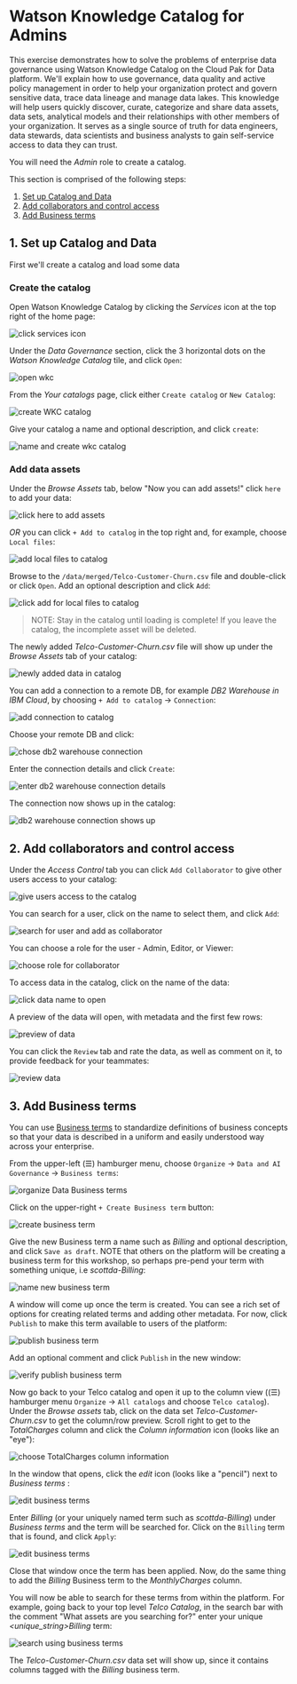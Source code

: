 # Watson Knowledge Catalog for Admins

This exercise demonstrates how to solve the problems of enterprise data governance using Watson Knowledge Catalog on the Cloud Pak for Data platform. We'll explain how to use governance, data quality and active policy management in order to help your organization protect and govern sensitive data, trace data lineage and manage data lakes. This knowledge will help users quickly discover, curate, categorize and share data assets, data sets, analytical models and their relationships with other members of your organization. It serves as a single source of truth for data engineers, data stewards, data scientists and business analysts to gain self-service access to data they can trust.

You will need the *Admin* role to create a catalog.

This section is comprised of the following steps:

1. [Set up Catalog and Data](#1-set-up-catalog-and-data)
1. [Add collaborators and control access](#2-add-collaborators-and-control-access)
1. [Add Business terms](#3-add-business-terms)

## 1. Set up Catalog and Data

First we'll create a catalog and load some data

### Create the catalog

Open Watson Knowledge Catalog by clicking the *Services* icon at the top right of the home page:

![click services icon](../.gitbook/assets/images/wkc/wkc-click-services-icon.png)

Under the *Data Governance* section, click the 3 horizontal dots on the *Watson Knowledge Catalog* tile, and click `Open`:

![open wkc](../.gitbook/assets/images/wkc/wkc-open-service.png)

From the *Your catalogs* page, click either `Create catalog` or `New Catalog`:

![create WKC catalog](../.gitbook/assets/images/wkc/wkc-create-catalog.png)

Give your catalog a name and optional description, and click `create`:

![name and create wkc catalog](../.gitbook/assets/images/wkc/wkc-name-describe-create.png)

### Add data assets

Under the *Browse Assets* tab, below "Now you can add assets!" click `here` to add your data:

![click here to add assets](../.gitbook/assets/images/wkc/wkc-add-data-asset.png)

*OR* you can click `+ Add to catalog` in the top right and, for example, choose `Local files`:

![add local files to catalog](../.gitbook/assets/images/wkc/wkc-add-to-catalog-local-files.png)

Browse to the `/data/merged/Telco-Customer-Churn.csv` file and double-click or click `Open`. Add an optional description and click `Add`:

![click add for local files to catalog](../.gitbook/assets/images/wkc/wkc-file-selected-now-add.png)

>NOTE: Stay in the catalog until loading is complete! If you leave the catalog, the incomplete asset will be deleted.

The newly added *Telco-Customer-Churn.csv* file will show up under the *Browse Assets* tab of your catalog:

![newly added data in catalog](../.gitbook/assets/images/wkc/wkc-browse-assets.png)

You can add a connection to a remote DB, for example *DB2 Warehouse in IBM Cloud*, by choosing `+ Add to catalog` -> `Connection`:

![add connection to catalog](../.gitbook/assets/images/wkc/wkc-add-connection.png)

Choose your remote DB and click:

![chose db2 warehouse connection ](../.gitbook/assets/images/wkc/wkc-choose-db2-warehouse-conn.png)

Enter the connection details and click `Create`:

![enter db2 warehouse connection details](../.gitbook/assets/images/wkc/wkc-enter-connection-details.png)

The connection now shows up in the catalog:

![db2 warehouse connection shows up](../.gitbook/assets/images/wkc/wkc-new-connection-shows-up.png)

## 2. Add collaborators and control access

Under the *Access Control* tab you can click `Add Collaborator` to give other users access to your catalog:

![give users access to the catalog](../.gitbook/assets/images/wkc/wkc-access-control-add-collaborator.png)

You can search for a user, click on the name to select them, and click `Add`:

![search for user and add as collaborator](../.gitbook/assets/images/wkc/wkc-choose-user-and-add.png)

You can choose a role for the user - Admin, Editor, or Viewer:

![choose role for collaborator](../.gitbook/assets/images/wkc/wkc-user-roll-choice.png)

To access data in the catalog, click on the name of the data:

![click data name to open](../.gitbook/assets/images/wkc/wkc-click-data-name-to-open.png)

A preview of the data will open, with metadata and the first few rows:

![preview of data](../.gitbook/assets/images/wkc/wkc-data-preview.png)

You can click the `Review` tab and rate the data, as well as comment on it, to provide feedback for your teammates:

![review data](../.gitbook/assets/images/wkc/wkc-review-data.png)

## 3. Add Business terms

You can use [Business terms](https://dataplatform.cloud.ibm.com/docs/content/wsj/governance/dmg16.html) to standardize definitions of business concepts so that your data is described in a uniform and easily understood way across your enterprise.

From the upper-left (☰) hamburger menu, choose `Organize` -> `Data and AI Governance` -> `Business terms`:

![organize Data Business terms](../.gitbook/assets/images/wkc/wkc-organize-data-business-terms.png)

Click on the upper-right `+ Create Business term` button:

![create business term](../.gitbook/assets/images/wkc/wkc-create-business-term)

Give the new Business term a name such as *Billing* and optional description, and click `Save as draft`. NOTE that others on the platform will be creating a business term for this workshop, so perhaps pre-pend your term with something unique, i.e *scottda-Billing*:

![name new business term](../.gitbook/assets/images/wkc/wkc-name-new-business-term.png)

A window will come up once the term is created. You can see a rich set of options for creating related terms and adding other metadata. For now, click `Publish` to make this term available to users of the platform:

![publish business term](../.gitbook/assets/images/wkc/wkc-publish-business-term.png)

Add an optional comment and click `Publish` in the new window:

![verify publish business term](../.gitbook/assets/images/wkc/wkc-click-publish.png)

Now go back to your Telco catalog and open it up to the column view ((☰) hamburger menu `Organize` -> `All catalogs` and choose `Telco catalog`). Under the *Browse assets* tab, click on the data set *Telco-Customer-Churn.csv* to get the column/row preview. Scroll right to get to the *TotalCharges* column and click the *Column information* icon (looks like an "eye"):

![choose TotalCharges column information](../.gitbook/assets/images/wkc/wkc-totalcharges-column-information.png)

In the window that opens, click the *edit* icon (looks like a "pencil") next to *Business terms* :

![edit business terms](../.gitbook/assets/images/wkc/wkc-assign-terms-to-column.png)

Enter *Billing* (or your uniquely named term such as *scottda-Billing*) under *Business terms* and the term will be searched for. Click on the `Billing` term that is found, and click `Apply`:

![edit business terms](../.gitbook/assets/images/wkc/wkc-search-billing-to-assign-term.png)

Close that window once the term has been applied.
Now, do the same thing to add the *Billing* Business term to the *MonthlyCharges* column.

You will now be able to search for these terms from within the platform. For example, going back to your top level *Telco Catalog*, in the search bar with the comment "What assets are you searching for?" enter your unique *<unique_string>Billing* term:

![search using business terms](../.gitbook/assets/images/wkc/wkc-search-business-terms.png)

The *Telco-Customer-Churn.csv* data set will show up, since it contains columns tagged with the *Billing* business term.
